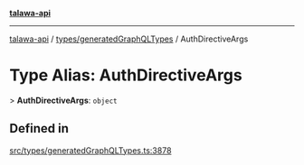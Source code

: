 [**talawa-api**](../../../README.md)

***

[talawa-api](../../../modules.md) / [types/generatedGraphQLTypes](../README.md) / AuthDirectiveArgs

# Type Alias: AuthDirectiveArgs

\> **AuthDirectiveArgs**: `object`

## Defined in

[src/types/generatedGraphQLTypes.ts:3878](https://github.com/PalisadoesFoundation/talawa-api/blob/832d310bae30bd8cb45fb1b44f62dd776dccc52f/src/types/generatedGraphQLTypes.ts#L3878)
